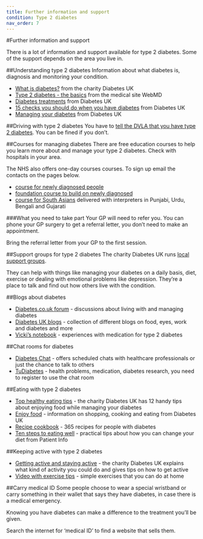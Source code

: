 ```yaml
---
title: Further information and support
condition: Type 2 diabetes
nav_order: 7
---
```


#Further information and support

There is a lot of information and support available for type 2 diabetes. Some of the support depends on the area you live in.

##Understanding type 2 diabetes
Information about what diabetes is, diagnosis and monitoring your condition.

- [What is diabetes?](https://www.diabetes.org.uk/Guide-to-diabetes/What-is-diabetes/) from the charity Diabetes UK
- [Type 2 diabetes - the basics](http://www.webmd.com/diabetes/guide/type-2-diabetes) from the medical site WebMD
- [Diabetes treatments](https://www.diabetes.org.uk/Guide-to-diabetes/What-is-diabetes/Diabetes-treatments/) from Diabetes UK
- [15 checks you should do when you have diabetes](https://www.diabetes.org.uk/Guide-to-diabetes/Monitoring/15-healthcare-essentials/) from Diabetes UK
- [Managing your diabetes](https://www.diabetes.org.uk/Guide-to-diabetes/Managing-your-diabetes/) from Diabetes UK

##Driving with type 2 diabetes
You have to [tell the DVLA that you have type 2 diabetes](https://www.gov.uk/diabetes-driving).  You can be fined if you don’t.

##Courses for managing diabetes
There are free education courses to help you learn more about and manage your type 2 diabetes. Check with hospitals in your area.

The NHS also offers one-day courses courses. To sign up email the contacts on the pages below.

- [course for newly diagnosed people ](http://www.desmond-project.org.uk/newlydiagnosedandfoundationmodules-278.html)
- [foundation course to build on newly diagnosed](http://www.desmond-project.org.uk/newlydiagnosedandfoundationmodules-278.html)
- [course for South Asians](http://www.desmond-project.org.uk/newlydiagnosedandfoundationmodules-278.html) delivered with interpreters in Punjabi, Urdu, Bengali and Gujarati

###What you need to take part
Your GP will need to refer you. You can phone your GP surgery to get a referral letter, you don’t need to make an appointment.

Bring the referral letter from your GP to the first session.

##Support groups for type 2 diabetes
The charity Diabetes UK runs [local support groups](https://www.diabetes.org.uk/How_we_help/Local_support_groups/).

They can help with things like managing your diabetes on a daily basis, diet, exercise or dealing with emotional problems like depression. They’re a place to talk and find out how others live with the condition.

##Blogs about diabetes

- [Diabetes.co.uk forum](http://www.diabetes.co.uk/forum/) - discussions about living with and managing diabetes
- [Diabetes UK blogs](http://blogs.diabetes.org.uk/) - collection of different blogs on food, eyes, work and diabetes and more
- [Vicki’s notebook](http://vickisnotebook.blogspot.co.uk/) - experiences with medication for type 2 diabetes

##Chat rooms for diabetes

- [Diabetes Chat](http://www.diabetes.co.uk/diabetes-chat/) - offers scheduled chats with healthcare professionals or just the chance to talk to others
- [TuDiabetes](http://www.tudiabetes.org/) - health problems, medication, diabetes research, you need to register to use the chat room

##Eating with type 2 diabetes

- [Top healthy eating tips](https://www.diabetes.org.uk/Guide-to-diabetes/Managing-your-diabetes/Healthy-eating/Top-tips/) - the charity Diabetes UK has 12 handy tips about enjoying food while managing your diabetes
- [Enjoy food](https://www.diabetes.org.uk/Guide-to-diabetes/Enjoy-food/) - information on shopping, cooking and eating from Diabetes UK
- [Recipe cookbook](http://www.diabetes.co.uk/diet-for-type2-diabetes.html) - 365 recipes for people with diabetes
- [Ten steps to eating well](http://patient.info/health/type-2-diabetes-healthy-eating-sheet) - practical tips about how you can change your diet from Patient Info

##Keeping active with type 2 diabetes

- [Getting active and staying active](https://www.diabetes.org.uk/Guide-to-diabetes/Managing-your-diabetes/Exercise/) - the charity Diabetes UK explains what kind of activity you could do and gives tips on how to get active
- [Video with exercise tips](https://www.youtube.com/watch?v=9RDltBjdbEY) - simple exercises that you can do at home

##Carry medical ID
Some people choose to wear a special wristband or carry something in their wallet that says they have diabetes, in case there is a medical emergency.

Knowing you have diabetes can make a difference to the treatment you’ll be given.

Search the internet for ‘medical ID’ to find a website that sells them.
